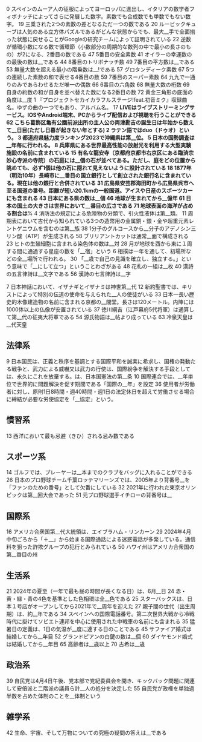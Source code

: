 
0 スペインのムーア人の征服によってヨーロッパに進出し、イタリアの数学者フィボナッチによってさらに発展した数字。素数でも合成数でも単数でもない数字。
19 三乗された2つの素数の差となるただ一つの数である
20 ルービックキューブは人気のある立方体パズルであるがどんな状態からでも、最大__手で全面揃った状態に戻せることがGoogleの研究チームによって証明されている
22 逆数が循環小数になる数で循環節（小数部分の周期的な数列の中で最小の長さのもの）が2になる、2番目の数である
47 5番目の安全素数
41 オイラーの幸運数のの最後の数は__である
44 8番目のトリボナッチ数
49 7番目の平方数は__である
53 無量大数を超える最小の階乗数は__!である
57 グロタンディーク素数
67 5つの連続した素数の和で表せる4番目の数
59 7番目のスーパー素数
64 九九で一通りのみであらわせるただ唯一の偶数
66 6番目の六角数
68 無量大数の桁数
69 自身の約数の和が自身を並べ替えた数になる2番目の数
72 黄金三角形の底面の角度は__度
1 『プロジェクトセカイカラフルステージ!feat.初音ミク』収録曲名。ゆずの曲の一つでもあり、アルバム名。
17 __LIVEはライブストリーミングサービス。IOSやAndroid端末、PCからライブ配信および視聴を行うことができる
62 こちら葛飾区亀有公園前派出所の主人公の両津勘吉の誕生日は年始から数えて__日目(ただし日暮が起きない年とする)
2 ラテン語ではduo（ドゥオ）という。
3 都道府県魅力度ランキング2023で沖縄県は第__位。
5 日本の国勢調査は__年毎に行われる。
8 兵庫県にある世界最高性能の放射光を利用する大型実験施設の名前に含まれている
15 有名な龍安寺（京都府京都市右京区にある臨済宗妙心寺派の寺院）の石庭には__個の石が並べてある。ただし、庭をどの位置から眺めても、必ず1個は他の石に隠れて見えないように設計されている
18 1877年（明治10年）長崎市に__番目の国立銀行として創立された銀行名に含まれている。現在は他の銀行と合併されている
31 広島県安芸郡海田町から広島県呉市へ至る国道の番号。距離が短い20.1kmの一般国道。アイスや日産のスポーツカーにも含まれる
43 日本にある県の数は__個
46 地球が生まれてから__億年
61 日本の国土の大きさは世界において__番目の広さである
71 地球表面の海洋が占める割合は__%
4 消防法の規定による危険物の分類で、引火性液体は第__類。
11 周期表において古代から知られている3つの造幣用の金属銅・銀・金や超重元素レントゲニウムを含むのは第__族
38 1分子のグルコースから__分子のアデノシン三リン酸（ATP）が生成される
58 ブリリアントカットは通常__面で構成される
23 ヒトの生殖細胞に含まれる染色体の数は__対
28 月が地球を西から東に１周する間に通過する星座の数を「__宿」という
6 相撲は一年を通して、初場所などの全__場所で行われる。
30 「__歳で自己の見識を確立し、独立する。」という意味で「__にして立つ」ということわざがある
48 花札の一組は__枚
40 漢詩の五言律詩は__文字である
56 漢詩の七言律詩は__字

7 日本神話において、イザナギとイザナミは神世第__代
12 新約聖書では、キリストによって特別の伝道の使命を与えられた__人の使徒がいる
33 日本一長い歴史的木像建造物の名前に含まれる京都の__間堂。長さは120メートル。内陣には1000体以上の仏像が安置されている
37 徳川綱吉（江戸幕府5代将軍）は通算して第__代の征夷大将軍である
54 源氏物語は__帖より成っている
63 冷泉天皇は__代天皇


## 法律系
9 日本国民は、正義と秩序を基調とする国際平和を誠実に希求し、国権の発動たる戦争と、武力による威嚇又は武力の行使は、国際紛争を解決する手段としては、永久にこれを放棄する。は、日本国憲法の第__条
10 国際連合では、__年単位で世界的に問題解決を促す期間である「国際の__年」を設定
36 使用者が労働者に対し、原則1日8時間・週40時間・週1日の法定休日を超えて労働させる場合に締結が必要な労使協定を「__協定」という。

## 慣習系
13 西洋において最も忌避（きひ）される忌み数である

## スポーツ系
14 ゴルフでは、プレーヤーは__本までのクラブをバッグに入れることができる
26 日本のプロ野球チーム千葉ロッテマリーンズでは、2005年より背番号__を「ファンのための番号」として欠番にしている
32 2021年に行われた東京オリンピックは第__回大会であった
51 元プロ野球選手イチローの背番号は__

## 国際系
16 アメリカ合衆国第__代大統領は、エイブラハム・リンカーン
29 2024年4月中旬ごろから「＋__」から始まる国際通話による迷惑電話が多発している。通信料を狙った詐欺グループの犯行とみられている
50 ハワイ州はアメリカ合衆国の第__番目の州

## 生活系
21 2024年の夏至（一年で最も昼の時間が長くなる日）は、6月__日
24 赤・黄・緑・青の4色を基準とした色相環は全__色である
25 スターバックスは、日本１号店がオープンしてから2021年で__周年を迎えた
27 親子間の世代（出生周期）は、約__年である
34 スペインへの国際電話番号。第二次世界大戦から冷戦時代に掛けてソビエト連邦を中心に使用された中戦車の名前にも含まれる
35 猛暑日の定義は、1日の気温が__度に達する日のことである
45 サファイア婚式は結婚してから__年目
52 グランドピアンの白鍵の数は__個
60 ダイヤモンド婚式は結婚してから__年目
65 高齢者は__歳以上
70 古希は__歳
## 政治系
39 自民党は4月4日午後、党本部で党紀委員会を開き、キックバック問題に関連して安倍派と二階派の議員ら計__人の処分を決定した
55 自民党が政権を単独過半数を占めた体制のことを__体制という


## 雑学系
42 生命、宇宙、そして万物についての究極の疑問の答えは__である



 
 